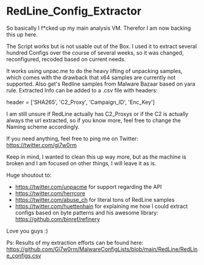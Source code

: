 # RedLine_Config_Extractor
So basically I f*cked up my main analysis VM. Therefor I am now backing this up here.

The Script works but is not usable out of the Box. I used it to extract several hundred Configs over the course of several weeks, so it was changed, reconfigured, recoded based on current needs. 

It works using unpac.me to do the heavy lifting of unpacking samples, which comes with the drawback that x64 samples are currently not supported.
Also get's Redline samples from Malware Bazaar based on yara rule. 
Extracted Info can be added to a .csv file with headers:

header = ['SHA265', 'C2_Proxy', 'Campaign_ID', 'Enc_Key']

I am still unsure if RedLine actually has C2_Proxys or if the C2 is actually always the url extracted, so if you know more, feel free to change the Naming scheme accordingly.

If you need anything, feel free to ping me on Twitter: https://twitter.com/gi7w0rm

Keep in mind, I wanted to clean this up way more, but as the machine is broken and I am focused on other things, I will leave it as is.

Huge shoutout to:
- https://twitter.com/unpacme for support regarding the API
- https://twitter.com/herrcore
- https://twitter.com/abuse_ch for literal tons of RedLine samples
- https://twitter.com/huettenhain for explaining me how I could extract configs based on byte patterns and his awesome library: https://github.com/binref/refinery

Love you guys :) 

Ps: Results of my extraction efforts can be found here:
https://github.com/Gi7w0rm/MalwareConfigLists/blob/main/RedLine/RedLine_configs.csv
